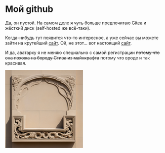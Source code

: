 Мой github
===

Да, он пустой. На самом деле я чуть больше предпочитаю [Gitea](https://gitea.slavasil.ru/) и жёсткий диск (self-hosted же всё-таки).

Когда-нибудь тут появится что-то интересное, а уже сейчас вы можете зайти на крутейший [сайт](https://www.youtube.com/watch?v=xvFZjo5PgG0). Ой, не этот... вот настоящий [сайт](https://xurl.pw/sl).

И да, аватарку я не меняю специально с самой регистрации ~~потому что она похожа на бороду Стива из майнкрафта~~ потому что вроде и так красивая.

![pictcha](https://raw.githubusercontent.com/Slavasil/Slavasil/1fac620e093f7e5aa9b828c2aade1b1a0af4f698/nice_picture_smol.png)
